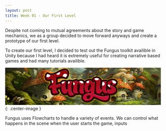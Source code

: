 ```yaml
---
layout: post
title: Week 01 - Our First Level
---
```


Despite not coming to mutual agreements about the story and game mechanics, we as a group decided to move forward anyways and create a prototype of our first level.

To create our first level, I decided to test out the Fungus toolkit availible in Unity because I had heard it is extremely useful for creating narrative based games and had many tutorials availible.

![Fungus](/images/FungusFlyer_Narrow.png){: .center-image }

Fungus uses Flowcharts to handle a variety of events. We can control what happens in the scene when the user starts the game, inputs
